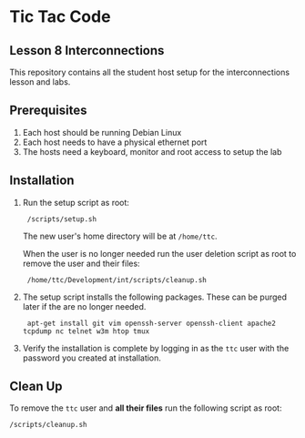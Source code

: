 # Tic Tac Code
## Lesson 8 Interconnections
This repository contains all the student host setup for the interconnections lesson and labs.
## Prerequisites
1. Each host should be running Debian Linux
2. Each host needs to have a physical ethernet port
3. The hosts need a keyboard, monitor and root access to setup the lab
## Installation
1. Run the setup script as root:

		/scripts/setup.sh

	The new user's home directory will be at `/home/ttc`.

	When the user is no longer needed run the user deletion script as root to remove the user and their files:

		/home/ttc/Development/int/scripts/cleanup.sh

2. The setup script installs the following packages. These can be purged later if the are no longer needed.

		apt-get install git vim openssh-server openssh-client apache2 tcpdump nc telnet w3m htop tmux

3. Verify the installation is complete by logging in as the `ttc` user with the password you created at installation.

## Clean Up
To remove the `ttc` user and __all their files__ run the following script as root:

	/scripts/cleanup.sh
